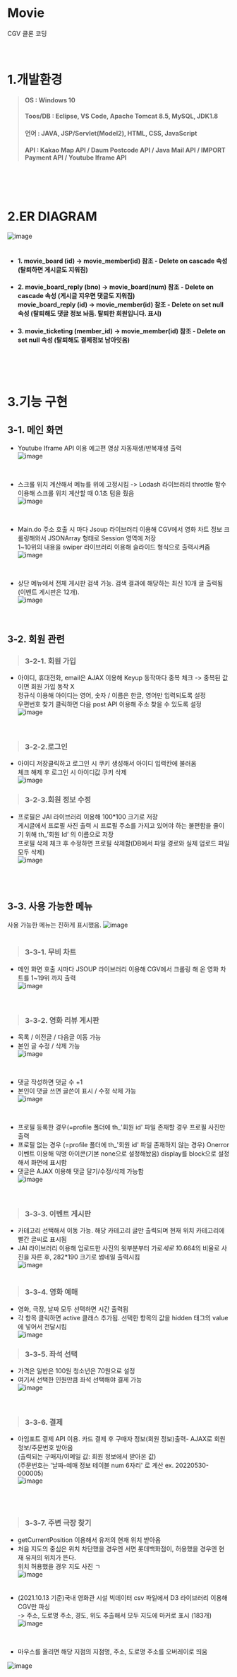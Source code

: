 # Movie
CGV 클론 코딩<br/><br/><br/>

1.개발환경
=============
>#### OS : Windows 10
>#### Toos/DB : Eclipse, VS Code, Apache Tomcat 8.5, MySQL, JDK1.8
>#### 언어 : JAVA, JSP/Servlet(Model2), HTML, CSS, JavaScript
>#### API : Kakao Map API / Daum Postcode API / Java Mail API /  IMPORT Payment API / Youtube Iframe API   
<br/><br/><br/>


2.ER DIAGRAM
=============
![image](https://user-images.githubusercontent.com/97975367/171113519-46360537-4e58-4da0-925c-04535698cbde.png)<br/><br/>
* #### 1. movie_board (id) -> movie_member(id) 참조 - Delete on cascade 속성 (탈퇴하면 게시글도 지워짐)

* #### 2. movie_board_reply (bno) -> movie_board(num) 참조 - Delete on cascade 속성 (게시글 지우면 댓글도 지워짐)<br/>  movie_board_reply (id) -> movie_member(id) 참조 - Delete on set null 속성 (탈퇴해도 댓글 정보 놔둠. 탈퇴한 회원입니다. 표시)

* #### 3. movie_ticketing (member_id) -> movie_member(id) 참조 - Delete on set null 속성 (탈퇴해도 결제정보 남아잇음)
<br/><br/><br/>



3.기능 구현
=============
3-1. 메인 화면
--------------
* Youtube Iframe API 이용 예고편 영상 자동재생/반복재생 출력   
![image](https://user-images.githubusercontent.com/97975367/171112924-5443ff77-0a88-4d0a-88c5-de60fc6f2962.png)   
<br/>

* 스크롤 위치 계산해서 메뉴를 위에 고정시킴 -> Lodash 라이브러리 throttle 함수 이용해 스크롤 위치 계산할 때 0.1초 텀을 줬음<br/>
![image](https://user-images.githubusercontent.com/97975367/171115587-de7acbd7-20ee-4d32-983a-c1d690d5070a.png)   
<br/>

* Main.do 주소 호출 시 마다 Jsoup 라이브러리 이용해 CGV에서 영화 차트 정보 크롤링해와서 JSONArray 형태로 Session 영역에 저장<br/>1~10위의 내용을 swiper 라이브러리 이용해 슬라이드 형식으로 출력시켜줌   
![image](https://user-images.githubusercontent.com/97975367/171115979-ab655fd5-b265-4b42-8d5f-c6ef7a74ec6b.png)   
<br/>

* 상단 메뉴에서 전체 게시판 검색 가능. 검색 결과에 해당하는 최신 10개 글 출력됨(이벤트 게시판은 12개).   
![image](https://user-images.githubusercontent.com/97975367/171123864-43d2b9e3-ce30-45ef-82ec-aeb39ca5d1ae.png)   
<br/><br/>

3-2. 회원 관련
--------------
>### 3-2-1. 회원 가입
* 아이디, 휴대전화, email은 AJAX 이용해 Keyup 동작마다 중복 체크 -> 중복된 값이면 회원 가입 동작 X<br/>정규식 이용해 아이디는 영어, 숫자 / 이름은 한글, 영어만 입력되도록 설정   
우편번호 찾기 클릭하면 다음 post API 이용해 주소 찾을 수 있도록 설정   
![image](https://user-images.githubusercontent.com/97975367/171116257-95565a4c-f391-4df0-b8e1-f6dc6cd9a4b0.png)   
<br/><br/>

>### 3-2-2.로그인
* 아이디 저장클릭하고 로그인 시 쿠키 생성해서 아이디 입력칸에 불러옴<br/>체크 해제 후 로그인 시 아이디값 쿠키 삭제   
![image](https://user-images.githubusercontent.com/97975367/171116471-515ddb55-d404-4343-92db-c1a2eba863a1.png)   
   
>### 3-2-3.회원 정보 수정
* 프로필은 JAI 라이브러리 이용해 100*100 크기로 저장<br/>게시글에서 프로필 사진 출력 시 프로필 주소를 가지고 있어야 하는 불편함을 줄이기 위해 th_’회원 Id’ 의 이름으로 저장<br/>프로필 삭제 체크 후 수정하면 프로필 삭제함(DB에서 파일 경로와 실제 업로드 파일 모두 삭제)   
![image](https://user-images.githubusercontent.com/97975367/171116676-4da037cb-773c-4326-ab3e-6867ae3a8a36.png)   
<br/><br/><br/>


3-3. 사용 가능한 메뉴
-----------------------
사용 가능한 메뉴는 진하게 표시했음.
![image](https://user-images.githubusercontent.com/97975367/171117200-c4836198-7c21-4479-bb3d-8127f7547993.png)
<br/><br/>

>### 3-3-1. 무비 차트
* 메인 화면 호출 시마다 JSOUP 라이브러리 이용해 CGV에서 크롤링 해 온 영화 차트를 1~19위 까지 출력   
![image](https://user-images.githubusercontent.com/97975367/171118156-e2ace5ca-49df-49b3-b476-f071f3eca7b9.png)   
<br/><br/>

>### 3-3-2. 영화 리뷰 게시판
* 목록 / 이전글 / 다음글 이동 가능   
* 본인 글 수정 / 삭제 가능   
![image](https://user-images.githubusercontent.com/97975367/171122807-ed15d438-4d65-4bff-8f91-040961d2ce34.png)   
<br/>

* 댓글 작성하면 댓글 수 +1   
* 본인이 댓글 쓰면 글쓴이 표시 / 수정 삭제 가능   
![image](https://user-images.githubusercontent.com/97975367/171123050-bc191e53-83e7-46cb-ba3a-4176f403a4c9.png)   
<br/>

* 프로필 등록한 경우(=profile 폴더에 th_'회원 id' 파일 존재할 경우 프로필 사진만 출력   
* 프로필 없는 경우 (=profile 폴더에 th_'회원 id' 파일 존재하지 않는 경우) Onerror 이벤트 이용해 익명 아이콘(기본 none으로 설정해놨음) display를 block으로 설정해서 화면에 표시함 
* 댓글은 AJAX 이용해 댓글 달기/수정/삭제 가능함   
![image](https://user-images.githubusercontent.com/97975367/171123199-098c4d2c-6826-4e7f-84e6-999dc833813b.png)   
</br></br>
   
>### 3-3-3. 이벤트 게시판
* 카테고리 선택해서 이동 가능. 해당 카테고리 글만 출력되며 현재 위치 카테고리에 빨간 글씨로 표시됨<br/>
* JAI 라이브러리 이용해 업로드한 사진의 윗부분부터 가로*세로 1*0.664의 비율로 사진을 자른 후, 282*190 크기로 썸네일 출력시킴   
![image](https://user-images.githubusercontent.com/97975367/171123630-948dc54e-d966-4e7f-9086-e76032e80ff4.png)
<br/><br/>
   
>### 3-3-4. 영화 예매
* 영화, 극장, 날짜 모두 선택하면 시간 출력됨   
* 각 항목 클릭하면 active 클래스 추가됨. 선택한 항목의 값을 hidden 태그의 value에 넣어서 전달시킴   
![image](https://user-images.githubusercontent.com/97975367/171124144-0bb24ac9-be4c-48e4-88f1-5df90b3508ed.png)   
   
>### 3-3-5. 좌석 선택
* 가격은 일반은 100원 청소년은 70원으로 설정   
* 여기서 선택한 인원만큼 좌석 선택해야 결제 가능   
![image](https://user-images.githubusercontent.com/97975367/171124321-d9d2d3aa-3f1f-4df6-8852-de20b5393c3b.png)   
<br/><br/>

>### 3-3-6. 결제
* 아임포트 결제 API 이용. 카드 결제 후 구매자 정보(회원 정보)출력- AJAX로 회원 정보/주문번호 받아옴<br/>(출력되는 구매자/이메일 값: 회원 정보에서 받아온 값)<br/>(주문번호는 '날짜-예매 정보 테이블 num 6자리' 로 계산   ex. 20220530-000005)   
![image](https://user-images.githubusercontent.com/97975367/171124507-e052d85c-ecac-4d38-903d-3887f318499e.png)   
<br/><br/><br/>

>### 3-3-7. 주변 극장 찾기
* getCurrentPosition 이용해서 유저의 현재 위치 받아옴   
* 처음 지도의 중심은 위치 차단했을 경우엔 서면 롯데백화점이, 허용했을 경우엔 현재 유저의 위치가 뜬다.   
위치 허용했을 경우 지도 사진 ㄱ   
![image](https://user-images.githubusercontent.com/97975367/171124863-a13e4333-d84f-4c68-a232-3deb249acfa1.png)   
<br/><br/>
* (2021.10.13 기준)국내 영화관 시설 빅데이터 csv 파일에서 D3 라이브러리 이용해 CGV만 파싱<br/>-> 주소, 도로명 주소, 경도, 위도 추출해서 모두 지도에 마커로 표시 (183개)   
![image](https://user-images.githubusercontent.com/97975367/171124922-a5c92ca7-916b-49a5-9378-154e01c17330.png)   
<br/>

* 마우스를 올리면 해당 지점의 지점명, 주소, 도로명 주소를 오버레이로 띄움  

![image](https://user-images.githubusercontent.com/97975367/171125044-953d97b4-617e-45e9-8852-0c3f7aeb2a18.png)   

<br/>





